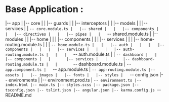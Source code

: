 # Base Application :

|-- app
|   |-- core
|   |   |-- guards
|   |   |-- interceptors
|   |   |-- models
|   |   |-- services
|   |   `-- core.module.ts
|   |-- shared
|   |   |-- components
|   |   |-- directives
|   |   |-- pipes
|   |   `-- shared.module.ts
|   |-- modules
|   |   |-- home
|   |   |   |-- components
|   |   |   |-- services
|   |   |   |-- home-routing.module.ts
|   |   |   `-- home.module.ts
|   |   |-- auth
|   |   |   |-- components
|   |   |   |-- services
|   |   |   |-- auth-routing.module.ts
|   |   |   `-- auth.module.ts
|   |   `-- dashboard
|   |       |-- components
|   |       |-- services
|   |       |-- dashboard-routing.module.ts
|   |       `-- dashboard.module.ts
|   `-- app.component.ts
|   `-- app.module.ts
|   `-- app-routing.module.ts
|-- assets
|   |-- images
|   |-- fonts
|   |-- styles
|   `-- config.json
|-- environments
|   |-- environment.prod.ts
|   `-- environment.ts
|-- index.html
|-- main.ts
|-- styles.scss
|-- package.json
|-- tsconfig.json
|-- tslint.json
|-- angular.json
|-- karma.config.js
`-- README.md
